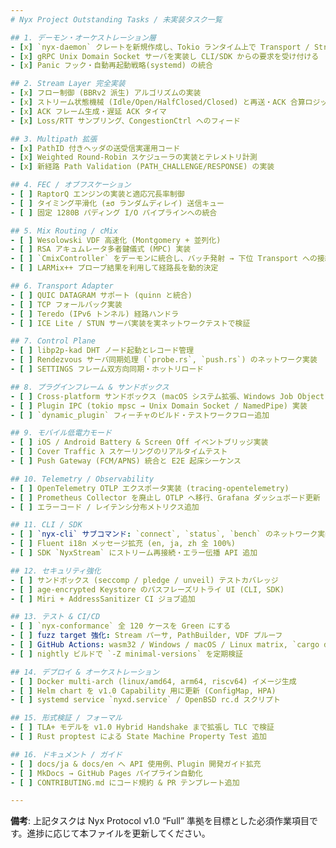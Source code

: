 ```yaml
---
# Nyx Project Outstanding Tasks / 未実装タスク一覧

## 1. デーモン・オーケストレーション層
- [x] `nyx-daemon` クレートを新規作成し、Tokio ランタイム上で Transport / Stream / Mix / Control / Telemetry 各タスクを起動・停止・監視する
- [x] gRPC Unix Domain Socket サーバを実装し CLI/SDK からの要求を受け付ける
- [x] Panic フック・自動再起動戦略(systemd) の統合

## 2. Stream Layer 完全実装
- [x] フロー制御 (BBRv2 派⽣) アルゴリズムの実装
- [x] ストリーム状態機械 (Idle/Open/HalfClosed/Closed) と再送・ACK 合算ロジック
- [x] ACK フレーム生成・遅延 ACK タイマ
- [x] Loss/RTT サンプリング、CongestionCtrl へのフィード

## 3. Multipath 拡張
- [x] PathID 付きヘッダの送受信実運用コード
- [x] Weighted Round-Robin スケジューラの実装とテレメトリ計測
- [x] 新経路 Path Validation (PATH_CHALLENGE/RESPONSE) の実装

## 4. FEC / オブフスケーション
- [ ] RaptorQ エンジンの実装と適応冗長率制御
- [ ] タイミング平滑化 (±σ ランダムディレイ) 送信キュー
- [ ] 固定 1280B パディング I/O パイプラインへの統合

## 5. Mix Routing / cMix
- [ ] Wesolowski VDF 高速化 (Montgomery + 並列化)
- [ ] RSA アキュムレータ多者鍵儀式 (MPC) 実装
- [ ] `CmixController` をデーモンに統合し、バッチ発射 → 下位 Transport への接続
- [ ] LARMix++ プローブ結果を利用して経路長を動的決定

## 6. Transport Adapter
- [ ] QUIC DATAGRAM サポート (quinn と統合)
- [ ] TCP フォールバック実装
- [ ] Teredo (IPv6 トンネル) 経路ハンドラ
- [ ] ICE Lite / STUN サーバ実装を実ネットワークテストで検証

## 7. Control Plane
- [ ] libp2p-kad DHT ノード起動とレコード管理
- [ ] Rendezvous サーバ同期処理 (`probe.rs`, `push.rs`) のネットワーク実装
- [ ] SETTINGS フレーム双方向同期・ホットリロード

## 8. プラグインフレーム & サンドボックス
- [ ] Cross-platform サンドボックス (macOS システム拡張、Windows Job Object)
- [ ] Plugin IPC (tokio mpsc → Unix Domain Socket / NamedPipe) 実装
- [ ] `dynamic_plugin` フィーチャのビルド・テストワークフロー追加

## 9. モバイル低電力モード
- [ ] iOS / Android Battery & Screen Off イベントブリッジ実装
- [ ] Cover Traffic λ スケーリングのリアルタイムテスト
- [ ] Push Gateway (FCM/APNS) 統合と E2E 起床シーケンス

## 10. Telemetry / Observability
- [ ] OpenTelemetry OTLP エクスポータ実装 (tracing-opentelemetry)
- [ ] Prometheus Collector を廃止し OTLP へ移行、Grafana ダッシュボード更新
- [ ] エラーコード / レイテンシ分布メトリクス追加

## 11. CLI / SDK
- [ ] `nyx-cli` サブコマンド: `connect`, `status`, `bench` のネットワーク実装
- [ ] Fluent i18n メッセージ拡充 (en, ja, zh 全 100%)
- [ ] SDK `NyxStream` にストリーム再接続・エラー伝播 API 追加

## 12. セキュリティ強化
- [ ] サンドボックス (seccomp / pledge / unveil) テストカバレッジ
- [ ] age‐encrypted Keystore のパスフレーズリトライ UI (CLI, SDK)
- [ ] Miri + AddressSanitizer CI ジョブ追加

## 13. テスト & CI/CD
- [ ] `nyx-conformance` 全 120 ケースを Green にする
- [ ] fuzz target 強化: Stream パーサ, PathBuilder, VDF プルーフ
- [ ] GitHub Actions: wasm32 / Windows / macOS / Linux matrix, `cargo deny`, `cargo audit`
- [ ] nightly ビルドで `-Z minimal-versions` を定期検証

## 14. デプロイ & オーケストレーション
- [ ] Docker multi-arch (linux/amd64, arm64, riscv64) イメージ生成
- [ ] Helm chart を v1.0 Capability 用に更新 (ConfigMap, HPA)
- [ ] systemd service `nyxd.service` / OpenBSD rc.d スクリプト

## 15. 形式検証 / フォーマル
- [ ] TLA+ モデルを v1.0 Hybrid Handshake まで拡張し TLC で検証
- [ ] Rust proptest による State Machine Property Test 追加

## 16. ドキュメント / ガイド
- [ ] docs/ja & docs/en へ API 使用例、Plugin 開発ガイド拡充
- [ ] MkDocs → GitHub Pages パイプライン自動化
- [ ] CONTRIBUTING.md にコード規約 & PR テンプレート追加

---
```

**備考**: 上記タスクは Nyx Protocol v1.0 “Full” 準拠を目標とした必須作業項目です。進捗に応じて本ファイルを更新してください。




